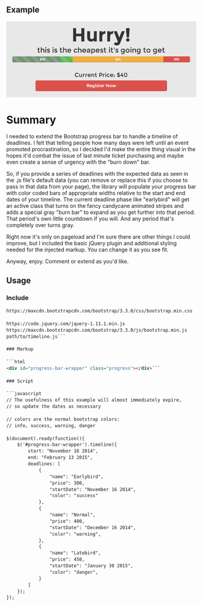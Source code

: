 ## Example
![Example Image](/img/example.jpg "Example Image")

# Summary
I needed to extend the Bootstrap progress bar to handle a timeline of deadlines. I felt that telling people how many days were left until an event promoted procrastination, so I decided I'd make the entire thing visual in the hopes it'd combat the issue of last minute ticket purchasing and maybe even create a sense of urgency with the "burn down" bar.

So, if you provide a series of deadlines with the expected data as seen in the .js file's default data (you can remove or replace this if you choose to pass in that data from your page), the library will populate your progress bar with color coded bars of appropriate widths relative to the start and end dates of your timeline. The current deadline phase like "earlybird" will get an active class that turns on the fancy candycane animated stripes and adds a special gray "burn bar" to expand as you get further into that period. That period's own little countdown if you will. And any period that's completely over turns gray.

Right now it's only on pageload and I'm sure there are other things I could improve, but I included the basic jQuery plugin and additional styling needed for the injected markup. You can change it as you see fit.

Anyway, enjoy. Comment or extend as you'd like.

## Usage
### Include

```html
https://maxcdn.bootstrapcdn.com/bootstrap/3.3.0/css/bootstrap.min.css

https://code.jquery.com/jquery-1.11.1.min.js
https://maxcdn.bootstrapcdn.com/bootstrap/3.3.0/js/bootstrap.min.js
path/to/timeline.js```

### Markup

```html
<div id="progress-bar-wrapper" class="progress"></div>```

### Script

```javascript
// The usefulness of this example will almost immediately expire, 
// so update the dates as necessary

// colors are the normal bootstrap colors:
// info, success, warning, danger

$(document).ready(function(){
	$('#progress-bar-wrapper').timeline({
		start: "November 16 2014",
		end: "February 13 2015",
		deadlines: [
			{
				"name": "Earlybird",
				"price": 300,
				"startDate": "November 16 2014",
				"color": "success"
			},
			{
				"name": "Normal",
				"price": 400,
				"startDate": "December 16 2014",
				"color": "warning",
			},
			{
				"name": "Latebird",
				"price": 450,
				"startDate": "January 30 2015",
				"color": "danger",
			}
		]
	});
});
```